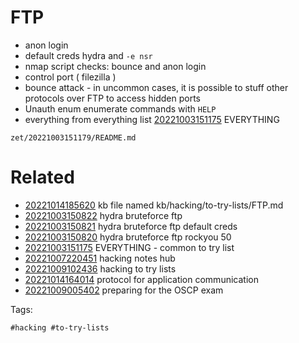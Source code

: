 # FTP
- anon login
- default creds hydra and `-e nsr`
- nmap script checks: bounce and anon login
- control port ( filezilla )
- bounce attack - in uncommon cases, it is possible to stuff other protocols over FTP to access hidden ports
- Unauth enum enumerate commands with `HELP`
- everything from everything list [20221003151175](/zet/20221003151175/README.md) EVERYTHING

` zet/20221003151179/README.md `

# Related

- [20221014185620](/zet/20221014185620/README.md) kb file named kb/hacking/to-try-lists/FTP.md
- [20221003150822](/zet/20221003150822/README.md) hydra bruteforce ftp
- [20221003150821](/zet/20221003150821/README.md) hydra bruteforce ftp default creds
- [20221003150820](/zet/20221003150820/README.md) hydra bruteforce ftp rockyou 50
- [20221003151175](/zet/20221003151175/README.md) EVERYTHING - common to try list
- [20221007220451](/zet/20221007220451/README.md) hacking notes hub
- [20221009102436](/zet/20221009102436/README.md) hacking to try lists
- [20221014164014](/zet/20221014164014/README.md) protocol for application communication
- [20221009005402](/zet/20221009005402/README.md) preparing for the OSCP exam

Tags:

    #hacking #to-try-lists
